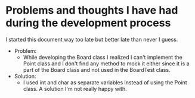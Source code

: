 # Problems and thoughts I have had during the development process

I started this document way too late but better late than never I guess.

* Problem: 
  * While developing the Board class I realized I can't implement the Point class and I don't find any method to mock it either since it is a part of the Board class and not used in the BoardTest class.
* Solution:
  * I used int and char as separate variables instead of using the Point class. A solution I'm not really happy with.


